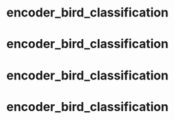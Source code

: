
# encoder_bird_classification
# encoder_bird_classification
# encoder_bird_classification
# encoder_bird_classification
